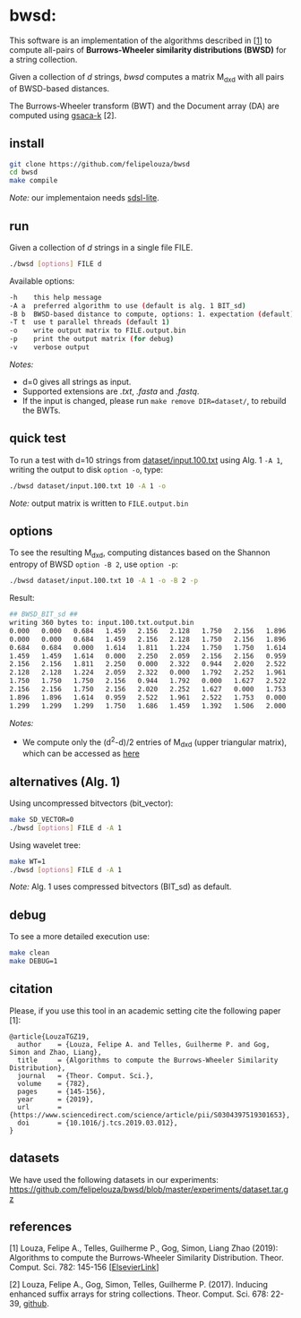 # bwsd: 

This software is an implementation of the algorithms described in \[[1](https://www.sciencedirect.com/science/article/pii/S0304397519301653)\] to compute all-pairs of **Burrows-Wheeler similarity distributions (BWSD)** for a string collection.

Given a collection of _d_ strings, _bwsd_ computes a matrix M<sub>dxd</sub> with all pairs of BWSD-based distances.

The Burrows-Wheeler transform (BWT) and the Document array (DA) are computed using [gsaca-k](https://github.com/felipelouza/gsa-is/) \[2\].

## install

```sh
git clone https://github.com/felipelouza/bwsd
cd bwsd
make compile
```

_Note:_ our implementaion needs [sdsl-lite](https://github.com/simongog/sdsl-lite).

## run

Given a collection of _d_ strings in a single file FILE.

```sh
./bwsd [options] FILE d
```

Available options:

```sh
-h    this help message
-A a  preferred algorithm to use (default is alg. 1 BIT_sd)
-B b  BWSD-based distance to compute, options: 1. expectation (default), 2. Shannon entropy
-T t  use t parallel threads (default 1)
-o    write output matrix to FILE.output.bin
-p    print the output matrix (for debug)
-v    verbose output
```
_Notes:_ 
- d=0 gives all strings as input.
- Supported extensions are _.txt_, _.fasta_ and _.fastq_.
- If the input is changed, please run `make remove DIR=dataset/`, to rebuild the BWTs.

## quick test

To run a test with d=10 strings from [dataset/input.100.txt](https://github.com/felipelouza/bwsd/blob/master/dataset/input.100.txt) using Alg. 1 `-A 1`, writing the output to disk `option -o`, type:

```sh
./bwsd dataset/input.100.txt 10 -A 1 -o
```
_Note:_ output matrix is written to `FILE.output.bin`

## options

To see the resulting M<sub>dxd</sub>, computing distances based on the Shannon entropy of BWSD `option -B 2`, use `option -p`:

```sh
./bwsd dataset/input.100.txt 10 -A 1 -o -B 2 -p
```

Result:

```sh
## BWSD_BIT_sd ##
writing 360 bytes to: input.100.txt.output.bin
0.000	0.000	0.684	1.459	2.156	2.128	1.750	2.156	1.896	1.299
0.000	0.000	0.684	1.459	2.156	2.128	1.750	2.156	1.896	1.299
0.684	0.684	0.000	1.614	1.811	1.224	1.750	1.750	1.614	1.299
1.459	1.459	1.614	0.000	2.250	2.059	2.156	2.156	0.959	1.750
2.156	2.156	1.811	2.250	0.000	2.322	0.944	2.020	2.522	1.686
2.128	2.128	1.224	2.059	2.322	0.000	1.792	2.252	1.961	1.459
1.750	1.750	1.750	2.156	0.944	1.792	0.000	1.627	2.522	1.392
2.156	2.156	1.750	2.156	2.020	2.252	1.627	0.000	1.753	1.506
1.896	1.896	1.614	0.959	2.522	1.961	2.522	1.753	0.000	2.000
1.299	1.299	1.299	1.750	1.686	1.459	1.392	1.506	2.000	0.000
```

_Notes:_ 
- We compute only the (d<sup>2</sup>-d)/2 entries of M<sub>dxd</sub> (upper triangular matrix), which can be accessed as [here](https://github.com/felipelouza/bwsd/blob/master/main.cpp#L312)


## alternatives (Alg. 1)

Using uncompressed bitvectors (bit\_vector):

```sh
make SD_VECTOR=0
./bwsd [options] FILE d -A 1
```

Using wavelet tree:

```sh
make WT=1
./bwsd [options] FILE d -A 1
```

_Note:_ Alg. 1 uses compressed bitvectors (BIT\_sd) as default.

## debug

To see a more detailed execution use:

```sh
make clean
make DEBUG=1
```
## citation

Please, if you use this tool in an academic setting cite the following paper \[1\]:

    @article{LouzaTGZ19,
      author    = {Louza, Felipe A. and Telles, Guilherme P. and Gog, Simon and Zhao, Liang},
      title     = {Algorithms to compute the Burrows-Wheeler Similarity Distribution},
      journal   = {Theor. Comput. Sci.},
      volume    = {782},
      pages     = {145-156},
      year      = {2019},
      url       = {https://www.sciencedirect.com/science/article/pii/S0304397519301653},
      doi       = {10.1016/j.tcs.2019.03.012},
    }

## datasets

We have used the following datasets in our experiments: https://github.com/felipelouza/bwsd/blob/master/experiments/dataset.tar.gz

## references

\[1\] 
Louza, Felipe A., Telles, Guilherme P., Gog, Simon, Liang Zhao (2019): 
Algorithms to compute the Burrows-Wheeler Similarity Distribution. 
Theor. Comput. Sci. 782: 145-156 \[[ElsevierLink](https://www.sciencedirect.com/science/article/pii/S0304397519301653)\]

\[2\] 
Louza, Felipe A., Gog, Simon, Telles, Guilherme P. (2017). 
Inducing enhanced suffix arrays for string collections. 
Theor. Comput. Sci. 678: 22-39, [github](https://github.com/felipelouza/gsa-is).

